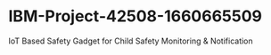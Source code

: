 # IBM-Project-42508-1660665509
IoT Based Safety Gadget for Child Safety Monitoring &amp; Notification
